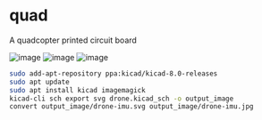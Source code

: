 # quad
A quadcopter printed circuit board

![image](https://github.com/ratisbonrobotics/drone/assets/149831926/ca73d6d1-41e3-425e-b51a-48b5f8c18408)
![image](https://github.com/ratisbonrobotics/drone/assets/149831926/81ee0bea-3d01-427b-8c20-06429374bebd)
![image](https://github.com/ratisbonrobotics/drone/assets/149831926/c266eeb9-4a0b-45ac-baba-4c1b8c998e4e)


``` sh
sudo add-apt-repository ppa:kicad/kicad-8.0-releases
sudo apt update
sudo apt install kicad imagemagick
kicad-cli sch export svg drone.kicad_sch -o output_image
convert output_image/drone-imu.svg output_image/drone-imu.jpg
```
